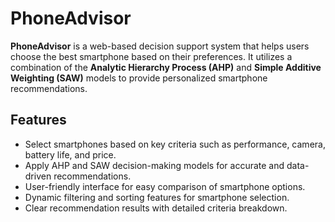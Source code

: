 # PhoneAdvisor

**PhoneAdvisor** is a web-based decision support system that helps users choose the best smartphone based on their preferences. It utilizes a combination of the **Analytic Hierarchy Process (AHP)** and **Simple Additive Weighting (SAW)** models to provide personalized smartphone recommendations.

## Features

- Select smartphones based on key criteria such as performance, camera, battery life, and price.
- Apply AHP and SAW decision-making models for accurate and data-driven recommendations.
- User-friendly interface for easy comparison of smartphone options.
- Dynamic filtering and sorting features for smartphone selection.
- Clear recommendation results with detailed criteria breakdown.
